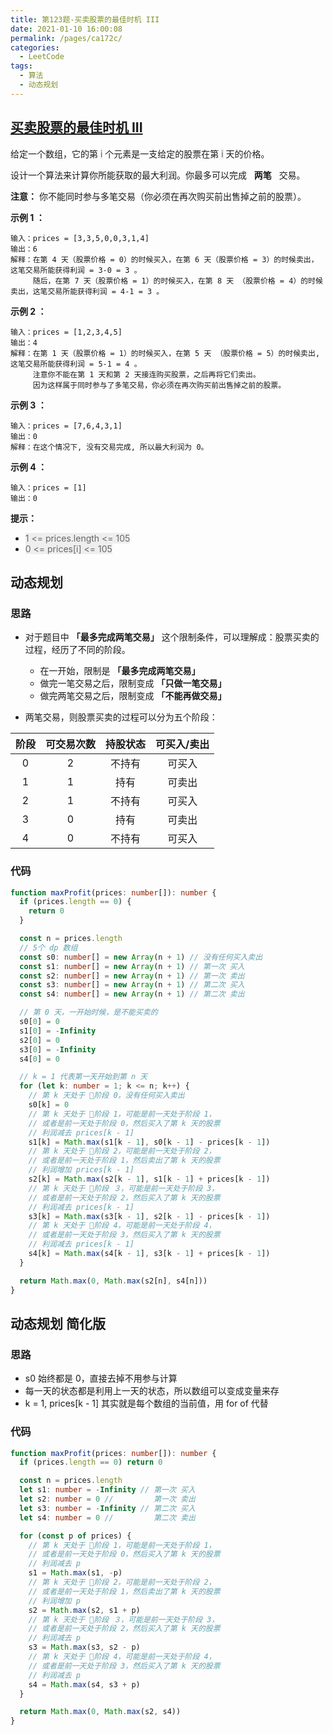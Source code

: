 ```yaml
---
title: 第123题-买卖股票的最佳时机 III
date: 2021-01-10 16:00:08
permalink: /pages/ca172c/
categories:
  - LeetCode
tags:
  - 算法
  - 动态规划
---
```


## [买卖股票的最佳时机 III](https://leetcode-cn.com/problems/best-time-to-buy-and-sell-stock-iii/)

给定一个数组，它的第 <font style="background: #eee; color: #666;">i</font> 个元素是一支给定的股票在第 <font style="background: #eee; color: #666;">i</font> 天的价格。

设计一个算法来计算你所能获取的最大利润。你最多可以完成   **两笔**   交易。

**注意：** 你不能同时参与多笔交易（你必须在再次购买前出售掉之前的股票）。

**示例 1 ：**

```
输入：prices = [3,3,5,0,0,3,1,4]
输出：6
解释：在第 4 天（股票价格 = 0）的时候买入，在第 6 天（股票价格 = 3）的时候卖出，这笔交易所能获得利润 = 3-0 = 3 。
     随后，在第 7 天（股票价格 = 1）的时候买入，在第 8 天 （股票价格 = 4）的时候卖出，这笔交易所能获得利润 = 4-1 = 3 。
```

<!-- more -->

**示例 2 ：**

```
输入：prices = [1,2,3,4,5]
输出：4
解释：在第 1 天（股票价格 = 1）的时候买入，在第 5 天 （股票价格 = 5）的时候卖出, 这笔交易所能获得利润 = 5-1 = 4 。  
     注意你不能在第 1 天和第 2 天接连购买股票，之后再将它们卖出。  
     因为这样属于同时参与了多笔交易，你必须在再次购买前出售掉之前的股票。
```

**示例 3 ：**

```
输入：prices = [7,6,4,3,1]
输出：0
解释：在这个情况下, 没有交易完成, 所以最大利润为 0。
```

**示例 4 ：**

```
输入：prices = [1]
输出：0
```

**提示：**

- <font style="background: #eee; color: #666;">1 <= prices.length <= 105</font>
- <font style="background: #eee; color: #666;">0 <= prices[i] <= 105</font>

## 动态规划

### 思路

- 对于题目中 **「最多完成两笔交易」** 这个限制条件，可以理解成：股票买卖的过程，经历了不同的阶段。
  - 在一开始，限制是 **「最多完成两笔交易」**
  - 做完一笔交易之后，限制变成 **「只做一笔交易」**
  - 做完两笔交易之后，限制变成 **「不能再做交易」**

- 两笔交易，则股票买卖的过程可以分为五个阶段：

| **阶段** | **可交易次数** | **持股状态** | **可买入/卖出** |
| :------: | :------------: | :----------: | :-------------: |
|    0     |       2        |    不持有    |     可买入      |
|    1     |       1        |     持有     |     可卖出      |
|    2     |       1        |    不持有    |     可买入      |
|    3     |       0        |     持有     |     可卖出      |
|    4     |       0        |    不持有    |     可买入      |

### 代码

```TypeScript
function maxProfit(prices: number[]): number {
  if (prices.length == 0) {
    return 0
  }

  const n = prices.length
  // 5个 dp 数组
  const s0: number[] = new Array(n + 1) // 没有任何买入卖出
  const s1: number[] = new Array(n + 1) // 第一次 买入
  const s2: number[] = new Array(n + 1) // 第一次 卖出
  const s3: number[] = new Array(n + 1) // 第二次 买入
  const s4: number[] = new Array(n + 1) // 第二次 卖出

  // 第 0 天，一开始时候，是不能买卖的
  s0[0] = 0
  s1[0] = -Infinity
  s2[0] = 0
  s3[0] = -Infinity
  s4[0] = 0

  // k = 1 代表第一天开始到第 n 天
  for (let k: number = 1; k <= n; k++) {
    // 第 k 天处于 🤖阶段 0，没有任何买入卖出
    s0[k] = 0
    // 第 k 天处于 🤖阶段 1，可能是前一天处于阶段 1，
    // 或者是前一天处于阶段 0，然后买入了第 k 天的股票
    // 利润减去 prices[k - 1]
    s1[k] = Math.max(s1[k - 1], s0[k - 1] - prices[k - 1])
    // 第 k 天处于 🤖阶段 2，可能是前一天处于阶段 2，
    // 或者是前一天处于阶段 1，然后卖出了第 k 天的股票
    // 利润增加 prices[k - 1]
    s2[k] = Math.max(s2[k - 1], s1[k - 1] + prices[k - 1])
    // 第 k 天处于 🤖阶段 ３，可能是前一天处于阶段 3，
    // 或者是前一天处于阶段 2，然后买入了第 k 天的股票
    // 利润减去 prices[k - 1]
    s3[k] = Math.max(s3[k - 1], s2[k - 1] - prices[k - 1])
    // 第 k 天处于 🤖阶段 4，可能是前一天处于阶段 4，
    // 或者是前一天处于阶段 3，然后买入了第 k 天的股票
    // 利润减去 prices[k - 1]
    s4[k] = Math.max(s4[k - 1], s3[k - 1] + prices[k - 1])
  }

  return Math.max(0, Math.max(s2[n], s4[n]))
}
```

## 动态规划 简化版

### 思路

- s0 始终都是 0，直接去掉不用参与计算
- 每一天的状态都是利用上一天的状态，所以数组可以变成变量来存
- k = 1, prices[k - 1] 其实就是每个数组的当前值，用 for of 代替

### 代码

```TypeScript
function maxProfit(prices: number[]): number {
  if (prices.length == 0) return 0

  const n = prices.length
  let s1: number = -Infinity // 第一次 买入
  let s2: number = 0 //         第一次 卖出
  let s3: number = -Infinity // 第二次 买入
  let s4: number = 0 //         第二次 卖出

  for (const p of prices) {
    // 第 k 天处于 🤖阶段 1，可能是前一天处于阶段 1，
    // 或者是前一天处于阶段 0，然后买入了第 k 天的股票
    // 利润减去 p
    s1 = Math.max(s1, -p)
    // 第 k 天处于 🤖阶段 2，可能是前一天处于阶段 2，
    // 或者是前一天处于阶段 1，然后卖出了第 k 天的股票
    // 利润增加 p
    s2 = Math.max(s2, s1 + p)
    // 第 k 天处于 🤖阶段 ３，可能是前一天处于阶段 3，
    // 或者是前一天处于阶段 2，然后买入了第 k 天的股票
    // 利润减去 p
    s3 = Math.max(s3, s2 - p)
    // 第 k 天处于 🤖阶段 4，可能是前一天处于阶段 4，
    // 或者是前一天处于阶段 3，然后买入了第 k 天的股票
    // 利润减去 p
    s4 = Math.max(s4, s3 + p)
  }

  return Math.max(0, Math.max(s2, s4))
}
```
